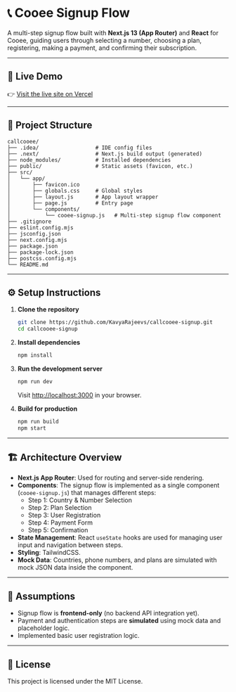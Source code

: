 # 📞 Cooee Signup Flow

A multi-step signup flow built with **Next.js 13 (App Router)** and
**React** for Cooee, guiding users through selecting a number, choosing
a plan, registering, making a payment, and confirming their
subscription.

------------------------------------------------------------------------

## 🚀 Live Demo

👉 [Visit the live site on Vercel](https://your-vercel-link.vercel.app)

------------------------------------------------------------------------

## 📂 Project Structure

    callcooee/
    ├── .idea/                  # IDE config files
    ├── .next/                  # Next.js build output (generated)
    ├── node_modules/           # Installed dependencies
    ├── public/                 # Static assets (favicon, etc.)
    ├── src/
    │   └── app/
    │       ├── favicon.ico
    │       ├── globals.css     # Global styles
    │       ├── layout.js       # App layout wrapper
    │       ├── page.js         # Entry page
    │       └── components/
    │           └── cooee-signup.js   # Multi-step signup flow component
    ├── .gitignore
    ├── eslint.config.mjs
    ├── jsconfig.json
    ├── next.config.mjs
    ├── package.json
    ├── package-lock.json
    ├── postcss.config.mjs
    └── README.md

------------------------------------------------------------------------

## ⚙️ Setup Instructions

1.  **Clone the repository**

    ``` bash
    git clone https://github.com/KavyaRajeevs/callcooee-signup.git
    cd callcooee-signup
    ```

2.  **Install dependencies**

    ``` bash
    npm install
    ```

3.  **Run the development server**

    ``` bash
    npm run dev
    ```

    Visit <http://localhost:3000> in your browser.

4.  **Build for production**

    ``` bash
    npm run build
    npm start
    ```

------------------------------------------------------------------------

## 🏗 Architecture Overview

-   **Next.js App Router**: Used for routing and server-side rendering.
-   **Components**: The signup flow is implemented as a single component
    (`cooee-signup.js`) that manages different steps:
    -   Step 1: Country & Number Selection
    -   Step 2: Plan Selection
    -   Step 3: User Registration
    -   Step 4: Payment Form
    -   Step 5: Confirmation
-   **State Management**: React `useState` hooks are used for managing
    user input and navigation between steps.
-   **Styling**: TailwindCSS.
-   **Mock Data**: Countries, phone numbers, and plans are simulated
    with mock JSON data inside the component.

------------------------------------------------------------------------

## 📌 Assumptions

-   Signup flow is **frontend-only** (no backend API integration yet).
-   Payment and authentication steps are **simulated** using mock data
    and placeholder logic.
-   Implemented basic user registration logic.

------------------------------------------------------------------------

## 📝 License

This project is licensed under the MIT License.

